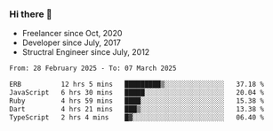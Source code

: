 ### Hi there 👋

- Freelancer since Oct, 2020
- Developer since July, 2017
- Structral Engineer since July, 2012

<!--START_SECTION:waka-->

```txt
From: 28 February 2025 - To: 07 March 2025

ERB          12 hrs 5 mins   █████████▒░░░░░░░░░░░░░░░   37.18 %
JavaScript   6 hrs 30 mins   █████░░░░░░░░░░░░░░░░░░░░   20.04 %
Ruby         4 hrs 59 mins   ████░░░░░░░░░░░░░░░░░░░░░   15.38 %
Dart         4 hrs 21 mins   ███▒░░░░░░░░░░░░░░░░░░░░░   13.38 %
TypeScript   2 hrs 4 mins    █▓░░░░░░░░░░░░░░░░░░░░░░░   06.40 %
```

<!--END_SECTION:waka-->
